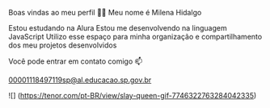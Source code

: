 Boas vindas ao meu perfil 💙💙
Meu nome é Milena Hidalgo

Estou estudando na Alura
Estou me desenvolvendo na linguagem JavaScript
Utilizo esse espaço para minha organização e compartilhamento dos meu projetos desenvolvidos

Você pode entrar em contato comigo 📫

00001118497119sp@al.educacao.sp.gov.br

![] (https://tenor.com/pt-BR/view/slay-queen-gif-7746322763284042335)

